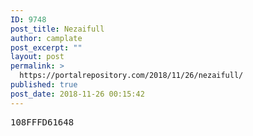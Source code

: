 ```yaml
---
ID: 9748
post_title: Nezaifull
author: camplate
post_excerpt: ""
layout: post
permalink: >
  https://portalrepository.com/2018/11/26/nezaifull/
published: true
post_date: 2018-11-26 00:15:42
---
```

<pre>108FFFD61648</pre>